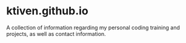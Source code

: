 # ktiven.github.io
A collection of information regarding my personal coding training and projects, as well as contact information.
## 
